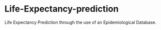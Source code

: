 # Life-Expectancy-prediction
Life Expectancy Prediction through the use of an Epidemiological Database.
